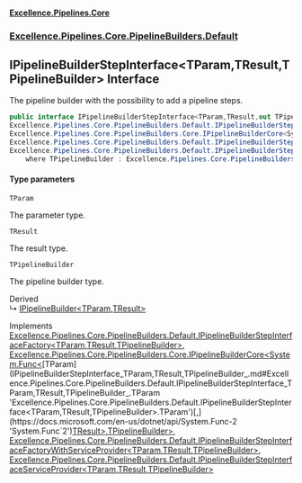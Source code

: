 #### [Excellence.Pipelines.Core](Excellence.Pipelines.md 'Excellence.Pipelines')
### [Excellence.Pipelines.Core.PipelineBuilders.Default](Excellence.Pipelines.md#Excellence.Pipelines.Core.PipelineBuilders.Default 'Excellence.Pipelines.Core.PipelineBuilders.Default')

## IPipelineBuilderStepInterface<TParam,TResult,TPipelineBuilder> Interface

The pipeline builder with the possibility to add a pipeline steps.

```csharp
public interface IPipelineBuilderStepInterface<TParam,TResult,out TPipelineBuilder> :
Excellence.Pipelines.Core.PipelineBuilders.Default.IPipelineBuilderStepInterfaceFactory<TParam, TResult, TPipelineBuilder>,
Excellence.Pipelines.Core.PipelineBuilders.Core.IPipelineBuilderCore<System.Func<TParam, TResult>, TPipelineBuilder>,
Excellence.Pipelines.Core.PipelineBuilders.Default.IPipelineBuilderStepInterfaceFactoryWithServiceProvider<TParam, TResult, TPipelineBuilder>,
Excellence.Pipelines.Core.PipelineBuilders.Default.IPipelineBuilderStepInterfaceServiceProvider<TParam, TResult, TPipelineBuilder>
    where TPipelineBuilder : Excellence.Pipelines.Core.PipelineBuilders.Default.IPipelineBuilderStepInterface<TParam, TResult, TPipelineBuilder>
```
#### Type parameters

<a name='Excellence.Pipelines.Core.PipelineBuilders.Default.IPipelineBuilderStepInterface_TParam,TResult,TPipelineBuilder_.TParam'></a>

`TParam`

The parameter type.

<a name='Excellence.Pipelines.Core.PipelineBuilders.Default.IPipelineBuilderStepInterface_TParam,TResult,TPipelineBuilder_.TResult'></a>

`TResult`

The result type.

<a name='Excellence.Pipelines.Core.PipelineBuilders.Default.IPipelineBuilderStepInterface_TParam,TResult,TPipelineBuilder_.TPipelineBuilder'></a>

`TPipelineBuilder`

The pipeline builder type.

Derived  
&#8627; [IPipelineBuilder&lt;TParam,TResult&gt;](IPipelineBuilder_TParam,TResult_.md 'Excellence.Pipelines.Core.PipelineBuilders.IPipelineBuilder<TParam,TResult>')

Implements [Excellence.Pipelines.Core.PipelineBuilders.Default.IPipelineBuilderStepInterfaceFactory&lt;](IPipelineBuilderStepInterfaceFactory_TParam,TResult,TPipelineBuilder_.md 'Excellence.Pipelines.Core.PipelineBuilders.Default.IPipelineBuilderStepInterfaceFactory<TParam,TResult,TPipelineBuilder>')[TParam](IPipelineBuilderStepInterface_TParam,TResult,TPipelineBuilder_.md#Excellence.Pipelines.Core.PipelineBuilders.Default.IPipelineBuilderStepInterface_TParam,TResult,TPipelineBuilder_.TParam 'Excellence.Pipelines.Core.PipelineBuilders.Default.IPipelineBuilderStepInterface<TParam,TResult,TPipelineBuilder>.TParam')[,](IPipelineBuilderStepInterfaceFactory_TParam,TResult,TPipelineBuilder_.md 'Excellence.Pipelines.Core.PipelineBuilders.Default.IPipelineBuilderStepInterfaceFactory<TParam,TResult,TPipelineBuilder>')[TResult](IPipelineBuilderStepInterface_TParam,TResult,TPipelineBuilder_.md#Excellence.Pipelines.Core.PipelineBuilders.Default.IPipelineBuilderStepInterface_TParam,TResult,TPipelineBuilder_.TResult 'Excellence.Pipelines.Core.PipelineBuilders.Default.IPipelineBuilderStepInterface<TParam,TResult,TPipelineBuilder>.TResult')[,](IPipelineBuilderStepInterfaceFactory_TParam,TResult,TPipelineBuilder_.md 'Excellence.Pipelines.Core.PipelineBuilders.Default.IPipelineBuilderStepInterfaceFactory<TParam,TResult,TPipelineBuilder>')[TPipelineBuilder](IPipelineBuilderStepInterface_TParam,TResult,TPipelineBuilder_.md#Excellence.Pipelines.Core.PipelineBuilders.Default.IPipelineBuilderStepInterface_TParam,TResult,TPipelineBuilder_.TPipelineBuilder 'Excellence.Pipelines.Core.PipelineBuilders.Default.IPipelineBuilderStepInterface<TParam,TResult,TPipelineBuilder>.TPipelineBuilder')[&gt;](IPipelineBuilderStepInterfaceFactory_TParam,TResult,TPipelineBuilder_.md 'Excellence.Pipelines.Core.PipelineBuilders.Default.IPipelineBuilderStepInterfaceFactory<TParam,TResult,TPipelineBuilder>'), [Excellence.Pipelines.Core.PipelineBuilders.Core.IPipelineBuilderCore&lt;](IPipelineBuilderCore_TPipelineDelegate,TPipelineBuilder_.md 'Excellence.Pipelines.Core.PipelineBuilders.Core.IPipelineBuilderCore<TPipelineDelegate,TPipelineBuilder>')[System.Func&lt;](https://docs.microsoft.com/en-us/dotnet/api/System.Func-2 'System.Func`2')[TParam](IPipelineBuilderStepInterface_TParam,TResult,TPipelineBuilder_.md#Excellence.Pipelines.Core.PipelineBuilders.Default.IPipelineBuilderStepInterface_TParam,TResult,TPipelineBuilder_.TParam 'Excellence.Pipelines.Core.PipelineBuilders.Default.IPipelineBuilderStepInterface<TParam,TResult,TPipelineBuilder>.TParam')[,](https://docs.microsoft.com/en-us/dotnet/api/System.Func-2 'System.Func`2')[TResult](IPipelineBuilderStepInterface_TParam,TResult,TPipelineBuilder_.md#Excellence.Pipelines.Core.PipelineBuilders.Default.IPipelineBuilderStepInterface_TParam,TResult,TPipelineBuilder_.TResult 'Excellence.Pipelines.Core.PipelineBuilders.Default.IPipelineBuilderStepInterface<TParam,TResult,TPipelineBuilder>.TResult')[&gt;](https://docs.microsoft.com/en-us/dotnet/api/System.Func-2 'System.Func`2')[,](IPipelineBuilderCore_TPipelineDelegate,TPipelineBuilder_.md 'Excellence.Pipelines.Core.PipelineBuilders.Core.IPipelineBuilderCore<TPipelineDelegate,TPipelineBuilder>')[TPipelineBuilder](IPipelineBuilderStepInterface_TParam,TResult,TPipelineBuilder_.md#Excellence.Pipelines.Core.PipelineBuilders.Default.IPipelineBuilderStepInterface_TParam,TResult,TPipelineBuilder_.TPipelineBuilder 'Excellence.Pipelines.Core.PipelineBuilders.Default.IPipelineBuilderStepInterface<TParam,TResult,TPipelineBuilder>.TPipelineBuilder')[&gt;](IPipelineBuilderCore_TPipelineDelegate,TPipelineBuilder_.md 'Excellence.Pipelines.Core.PipelineBuilders.Core.IPipelineBuilderCore<TPipelineDelegate,TPipelineBuilder>'), [Excellence.Pipelines.Core.PipelineBuilders.Default.IPipelineBuilderStepInterfaceFactoryWithServiceProvider&lt;](IPipelineBuilderStepInterfaceFactoryWithServiceProvider_TParam,TResult,TPipelineBuilder_.md 'Excellence.Pipelines.Core.PipelineBuilders.Default.IPipelineBuilderStepInterfaceFactoryWithServiceProvider<TParam,TResult,TPipelineBuilder>')[TParam](IPipelineBuilderStepInterface_TParam,TResult,TPipelineBuilder_.md#Excellence.Pipelines.Core.PipelineBuilders.Default.IPipelineBuilderStepInterface_TParam,TResult,TPipelineBuilder_.TParam 'Excellence.Pipelines.Core.PipelineBuilders.Default.IPipelineBuilderStepInterface<TParam,TResult,TPipelineBuilder>.TParam')[,](IPipelineBuilderStepInterfaceFactoryWithServiceProvider_TParam,TResult,TPipelineBuilder_.md 'Excellence.Pipelines.Core.PipelineBuilders.Default.IPipelineBuilderStepInterfaceFactoryWithServiceProvider<TParam,TResult,TPipelineBuilder>')[TResult](IPipelineBuilderStepInterface_TParam,TResult,TPipelineBuilder_.md#Excellence.Pipelines.Core.PipelineBuilders.Default.IPipelineBuilderStepInterface_TParam,TResult,TPipelineBuilder_.TResult 'Excellence.Pipelines.Core.PipelineBuilders.Default.IPipelineBuilderStepInterface<TParam,TResult,TPipelineBuilder>.TResult')[,](IPipelineBuilderStepInterfaceFactoryWithServiceProvider_TParam,TResult,TPipelineBuilder_.md 'Excellence.Pipelines.Core.PipelineBuilders.Default.IPipelineBuilderStepInterfaceFactoryWithServiceProvider<TParam,TResult,TPipelineBuilder>')[TPipelineBuilder](IPipelineBuilderStepInterface_TParam,TResult,TPipelineBuilder_.md#Excellence.Pipelines.Core.PipelineBuilders.Default.IPipelineBuilderStepInterface_TParam,TResult,TPipelineBuilder_.TPipelineBuilder 'Excellence.Pipelines.Core.PipelineBuilders.Default.IPipelineBuilderStepInterface<TParam,TResult,TPipelineBuilder>.TPipelineBuilder')[&gt;](IPipelineBuilderStepInterfaceFactoryWithServiceProvider_TParam,TResult,TPipelineBuilder_.md 'Excellence.Pipelines.Core.PipelineBuilders.Default.IPipelineBuilderStepInterfaceFactoryWithServiceProvider<TParam,TResult,TPipelineBuilder>'), [Excellence.Pipelines.Core.PipelineBuilders.Default.IPipelineBuilderStepInterfaceServiceProvider&lt;](IPipelineBuilderStepInterfaceServiceProvider_TParam,TResult,TPipelineBuilder_.md 'Excellence.Pipelines.Core.PipelineBuilders.Default.IPipelineBuilderStepInterfaceServiceProvider<TParam,TResult,TPipelineBuilder>')[TParam](IPipelineBuilderStepInterface_TParam,TResult,TPipelineBuilder_.md#Excellence.Pipelines.Core.PipelineBuilders.Default.IPipelineBuilderStepInterface_TParam,TResult,TPipelineBuilder_.TParam 'Excellence.Pipelines.Core.PipelineBuilders.Default.IPipelineBuilderStepInterface<TParam,TResult,TPipelineBuilder>.TParam')[,](IPipelineBuilderStepInterfaceServiceProvider_TParam,TResult,TPipelineBuilder_.md 'Excellence.Pipelines.Core.PipelineBuilders.Default.IPipelineBuilderStepInterfaceServiceProvider<TParam,TResult,TPipelineBuilder>')[TResult](IPipelineBuilderStepInterface_TParam,TResult,TPipelineBuilder_.md#Excellence.Pipelines.Core.PipelineBuilders.Default.IPipelineBuilderStepInterface_TParam,TResult,TPipelineBuilder_.TResult 'Excellence.Pipelines.Core.PipelineBuilders.Default.IPipelineBuilderStepInterface<TParam,TResult,TPipelineBuilder>.TResult')[,](IPipelineBuilderStepInterfaceServiceProvider_TParam,TResult,TPipelineBuilder_.md 'Excellence.Pipelines.Core.PipelineBuilders.Default.IPipelineBuilderStepInterfaceServiceProvider<TParam,TResult,TPipelineBuilder>')[TPipelineBuilder](IPipelineBuilderStepInterface_TParam,TResult,TPipelineBuilder_.md#Excellence.Pipelines.Core.PipelineBuilders.Default.IPipelineBuilderStepInterface_TParam,TResult,TPipelineBuilder_.TPipelineBuilder 'Excellence.Pipelines.Core.PipelineBuilders.Default.IPipelineBuilderStepInterface<TParam,TResult,TPipelineBuilder>.TPipelineBuilder')[&gt;](IPipelineBuilderStepInterfaceServiceProvider_TParam,TResult,TPipelineBuilder_.md 'Excellence.Pipelines.Core.PipelineBuilders.Default.IPipelineBuilderStepInterfaceServiceProvider<TParam,TResult,TPipelineBuilder>')